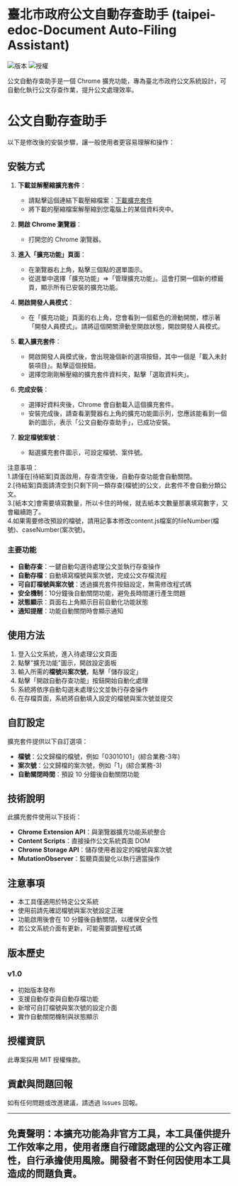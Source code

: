 # 臺北市政府公文自動存查助手 (taipei-edoc-Document Auto-Filing Assistant)

![版本](https://img.shields.io/badge/版本-1.0-blue)
![授權](https://img.shields.io/badge/授權-MIT-green)

公文自動存查助手是一個 Chrome 擴充功能，專為臺北市政府公文系統設計，可自動化執行公文存查作業，提升公文處理效率。
# 公文自動存查助手

以下是修改後的安裝步驟，讓一般使用者更容易理解和操作：

## 安裝方式

1. **下載並解壓縮擴充套件**：
   - 請點擊這個連結下載壓縮檔案：[下載擴充套件](https://github.com/blues32767/taipei-edocdocument-auto-filing/releases/download/taipei-edocdocument-auto-filing/taipei-edocdocument-auto-filing-0320-v3.zip)
   - 將下載的壓縮檔案解壓縮到您電腦上的某個資料夾中。

2. **開啟 Chrome 瀏覽器**：
   - 打開您的 Chrome 瀏覽器。

3. **進入「擴充功能」頁面**：
   - 在瀏覽器右上角，點擊三個點的選單圖示。
   - 從選單中選擇「擴充功能」=>「管理擴充功能」。這會打開一個新的標籤頁，顯示所有已安裝的擴充功能。

4. **開啟開發人員模式**：
   - 在「擴充功能」頁面的右上角，您會看到一個藍色的滑動開關，標示著「開發人員模式」。請將這個開關滑動至開啟狀態，開啟開發人員模式。

5. **載入擴充套件**：
   - 開啟開發人員模式後，會出現幾個新的選項按鈕，其中一個是「載入未封裝項目」。點擊這個按鈕。
   - 選擇您剛剛解壓縮的擴充套件資料夾，點擊「選取資料夾」。

6. **完成安裝**：
   - 選擇好資料夾後，Chrome 會自動載入這個擴充套件。
   - 安裝完成後，請查看瀏覽器右上角的擴充功能圖示列，您應該能看到一個新的圖示，表示「公文自動存查助手」，已成功安裝。
     
7. **設定檔號案號**：
   - 點選擴充套件圖示，可設定檔號、案件號。
   
注意事項：  
1.請僅在[待結案]頁面啟用，存查清空後，自動存查功能會自動關閉。  
2.[待結案]頁面請清空到只剩下同一類存查[檔號]的公文，此套件不會自動分類公文。  
3.[紙本文]會需要填寫數量，所以卡住的時候，就去紙本文數量那裏填寫數字，又會繼續跑了。  
4.如果需要修改預設的檔號，請用記事本修改content.js檔案的fileNumber(檔號)、caseNumber(案次號)。  

### 主要功能

- **自動存查**：一鍵自動勾選待處理公文並執行存查操作
- **自動存檔**：自動填寫檔號與案次號，完成公文存檔流程
- **可自訂檔號與案次號**：透過擴充套件按鈕設定，無需修改程式碼
- **安全機制**：10分鐘後自動關閉功能，避免長時間運行產生問題
- **狀態顯示**：頁面右上角顯示目前自動化功能狀態
- **通知提醒**：功能自動關閉時會顯示通知


## 使用方法

1. 登入公文系統，進入待處理公文頁面
2. 點擊"擴充功能"圖示，開啟設定面板
3. 輸入所需的**檔號**與**案次號**，點擊「儲存設定」
4. 點擊「開啟自動存查功能」按鈕開始自動化處理
5. 系統將依序自動勾選未處理公文並執行存查操作
6. 在存檔頁面，系統將自動填入設定的檔號與案次號並提交

## 自訂設定

擴充套件提供以下自訂選項：

- **檔號**：公文歸檔的檔號，例如「03010101」(綜合業務-3年)
- **案次號**：公文歸檔的案次號，例如「1」(綜合業務-3)
- **自動關閉時間**：預設 10 分鐘後自動關閉功能

## 技術說明

此擴充套件使用以下技術：

- **Chrome Extension API**：與瀏覽器擴充功能系統整合
- **Content Scripts**：直接操作公文系統頁面 DOM
- **Chrome Storage API**：儲存使用者設定的檔號與案次號
- **MutationObserver**：監聽頁面變化以執行適當操作

## 注意事項

- 本工具僅適用於特定公文系統
- 使用前請先確認檔號與案次號設定正確
- 功能啟用後會在 10 分鐘後自動關閉，以確保安全性
- 若公文系統介面有更新，可能需要調整程式碼

## 版本歷史

### v1.0
- 初始版本發布
- 支援自動存查與自動存檔功能
- 新增可自訂檔號與案次號的設定介面
- 實作自動關閉機制與狀態顯示

## 授權資訊

此專案採用 MIT 授權條款。

## 貢獻與問題回報

如有任何問題或改進建議，請透過 Issues 回報。

---

**免責聲明**：本擴充功能為非官方工具，本工具僅供提升工作效率之用，使用者應自行確認處理的公文內容正確性，自行承擔使用風險。開發者不對任何因使用本工具造成的問題負責。
---
